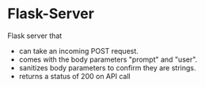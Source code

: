 # Flask-Server
Flask server that
- can take an incoming POST request. 
- comes with the body parameters "prompt" and "user". 
- sanitizes body parameters to confirm they are strings. 
- returns a status of 200 on API call